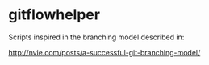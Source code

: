 # gitflowhelper

Scripts inspired in the branching model described in:

http://nvie.com/posts/a-successful-git-branching-model/
